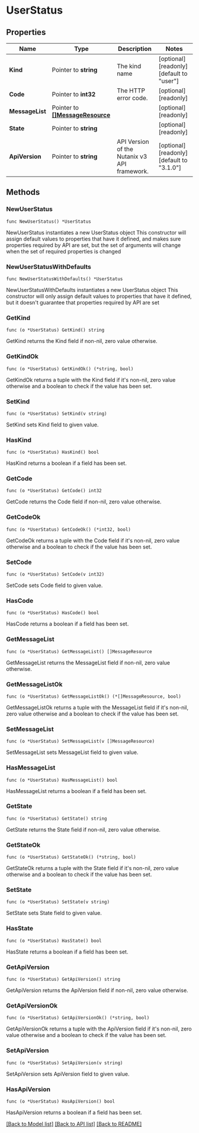 # UserStatus

## Properties

Name | Type | Description | Notes
------------ | ------------- | ------------- | -------------
**Kind** | Pointer to **string** | The kind name | [optional] [readonly] [default to "user"]
**Code** | Pointer to **int32** | The HTTP error code. | [optional] [readonly] 
**MessageList** | Pointer to [**[]MessageResource**](MessageResource.md) |  | [optional] [readonly] 
**State** | Pointer to **string** |  | [optional] [readonly] 
**ApiVersion** | Pointer to **string** | API Version of the Nutanix v3 API framework. | [optional] [readonly] [default to "3.1.0"]

## Methods

### NewUserStatus

`func NewUserStatus() *UserStatus`

NewUserStatus instantiates a new UserStatus object
This constructor will assign default values to properties that have it defined,
and makes sure properties required by API are set, but the set of arguments
will change when the set of required properties is changed

### NewUserStatusWithDefaults

`func NewUserStatusWithDefaults() *UserStatus`

NewUserStatusWithDefaults instantiates a new UserStatus object
This constructor will only assign default values to properties that have it defined,
but it doesn't guarantee that properties required by API are set

### GetKind

`func (o *UserStatus) GetKind() string`

GetKind returns the Kind field if non-nil, zero value otherwise.

### GetKindOk

`func (o *UserStatus) GetKindOk() (*string, bool)`

GetKindOk returns a tuple with the Kind field if it's non-nil, zero value otherwise
and a boolean to check if the value has been set.

### SetKind

`func (o *UserStatus) SetKind(v string)`

SetKind sets Kind field to given value.

### HasKind

`func (o *UserStatus) HasKind() bool`

HasKind returns a boolean if a field has been set.

### GetCode

`func (o *UserStatus) GetCode() int32`

GetCode returns the Code field if non-nil, zero value otherwise.

### GetCodeOk

`func (o *UserStatus) GetCodeOk() (*int32, bool)`

GetCodeOk returns a tuple with the Code field if it's non-nil, zero value otherwise
and a boolean to check if the value has been set.

### SetCode

`func (o *UserStatus) SetCode(v int32)`

SetCode sets Code field to given value.

### HasCode

`func (o *UserStatus) HasCode() bool`

HasCode returns a boolean if a field has been set.

### GetMessageList

`func (o *UserStatus) GetMessageList() []MessageResource`

GetMessageList returns the MessageList field if non-nil, zero value otherwise.

### GetMessageListOk

`func (o *UserStatus) GetMessageListOk() (*[]MessageResource, bool)`

GetMessageListOk returns a tuple with the MessageList field if it's non-nil, zero value otherwise
and a boolean to check if the value has been set.

### SetMessageList

`func (o *UserStatus) SetMessageList(v []MessageResource)`

SetMessageList sets MessageList field to given value.

### HasMessageList

`func (o *UserStatus) HasMessageList() bool`

HasMessageList returns a boolean if a field has been set.

### GetState

`func (o *UserStatus) GetState() string`

GetState returns the State field if non-nil, zero value otherwise.

### GetStateOk

`func (o *UserStatus) GetStateOk() (*string, bool)`

GetStateOk returns a tuple with the State field if it's non-nil, zero value otherwise
and a boolean to check if the value has been set.

### SetState

`func (o *UserStatus) SetState(v string)`

SetState sets State field to given value.

### HasState

`func (o *UserStatus) HasState() bool`

HasState returns a boolean if a field has been set.

### GetApiVersion

`func (o *UserStatus) GetApiVersion() string`

GetApiVersion returns the ApiVersion field if non-nil, zero value otherwise.

### GetApiVersionOk

`func (o *UserStatus) GetApiVersionOk() (*string, bool)`

GetApiVersionOk returns a tuple with the ApiVersion field if it's non-nil, zero value otherwise
and a boolean to check if the value has been set.

### SetApiVersion

`func (o *UserStatus) SetApiVersion(v string)`

SetApiVersion sets ApiVersion field to given value.

### HasApiVersion

`func (o *UserStatus) HasApiVersion() bool`

HasApiVersion returns a boolean if a field has been set.


[[Back to Model list]](../README.md#documentation-for-models) [[Back to API list]](../README.md#documentation-for-api-endpoints) [[Back to README]](../README.md)


